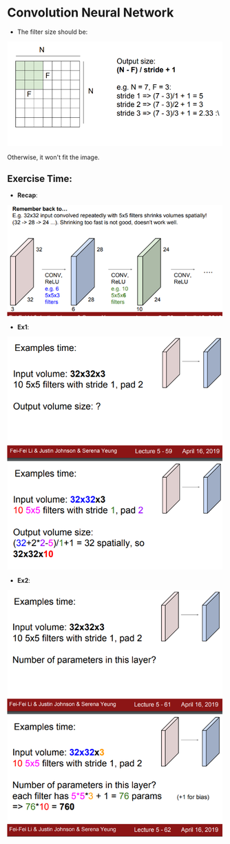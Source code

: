 # Convolution Neural Network

- The filter size should be:
<img src="https://github.com/kkoo1122/Learning-From-cs231/blob/master/image/cnn_window_size.png" alt="drawing" width="500"/>

Otherwise, it won't fit the image.


## Exercise Time:

- **Recap**:
<img src="https://github.com/kkoo1122/Learning-From-cs231/blob/master/image/cnn_pic.png" alt="drawing" width="500"/>

- **Ex1**:
<img src="https://github.com/kkoo1122/Learning-From-cs231/blob/master/image/cnn_ex1.png" alt="drawing" width="500"/>

- **Ex2**:
<img src="https://github.com/kkoo1122/Learning-From-cs231/blob/master/image/cnn_ex2.png" alt="drawing" width="500"/>
